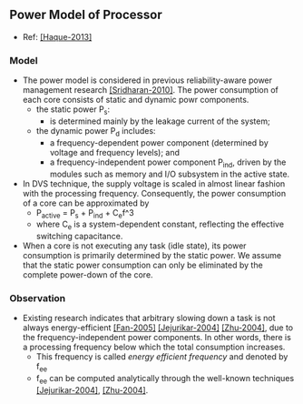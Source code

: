 ## Power Model of Processor

- Ref: [[Haque-2013]](../../papers/Haque13_energy-aware-task-replication.md)

### Model
- The power model is considered in previous reliability-aware power management research [[Sridharan-2010]](http://ieeexplore.ieee.org/xpls/abs_all.jsp?arnumber=5523628&tag=1). The power consumption of each core consists of static and dynamic powr components.
  - the static power P<sub>s</sub>: 
    - is determined mainly by the leakage current of the system;
  - the dynamic power P<sub>d</sub> includes:
    - a frequency-dependent power component (determined by voltage and frequency levels); and
    - a frequency-independent power component P<sub>ind</sub>, driven by the modules such as memory and I/O subsystem in the active state.
- In DVS technique, the supply voltage is scaled in almost linear fashion with the processing frequency. Consequently, the power consumption of a core can be approximated by
  - P<sub>active</sub> = P<sub>s</sub> + P<sub>ind</sub> + C<sub>e</sub>f^3
  - where C<sub>e</sub> is a system-dependent constant, reflecting the effective switching capacitance.
- When a core is not executing any task (idle state), its power consumption is primarily determined by the static power. We assume that the static power consumption can only be eliminated by the complete power-down of the core.


### Observation
- Existing research indicates that arbitrary slowing down a task is not always energy-efficient [[Fan-2005]](http://link.springer.com/chapter/10.1007%2F978-3-540-28641-7_12) [[Jejurikar-2004]](http://dl.acm.org/citation.cfm?id=996650) [[Zhu-2004]](http://dl.acm.org/citation.cfm?id=1112252), due to the frequency-independent power components. In other words, there is a processing frequency below which the total consumption increases. 
  - This frequency is called *energy efficient frequency* and denoted by f<sub>ee</sub>
  - f<sub>ee</sub> can be computed analytically through the well-known techniques [[Jejurikar-2004]](http://dl.acm.org/citation.cfm?id=996650), [[Zhu-2004]](http://dl.acm.org/citation.cfm?id=1112252).
